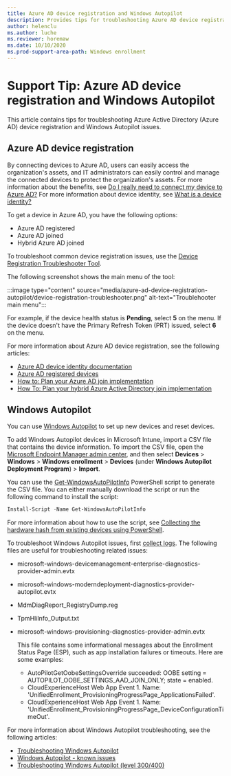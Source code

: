 ```yaml
---
title: Azure AD device registration and Windows Autopilot
description: Provides tips for troubleshooting Azure AD device registration and Windows Autopilot.
author: helenclu
ms.author: luche
ms.reviewer: horemaw
ms.date: 10/10/2020
ms.prod-support-area-path: Windows enrollment
---
```

# Support Tip: Azure AD device registration and Windows Autopilot

This article contains tips for troubleshooting Azure Active Directory (Azure AD) device registration and Windows Autopilot issues.

## Azure AD device registration

By connecting devices to Azure AD, users can easily access the organization's assets, and IT administrators can easily control and manage the connected devices to protect the organization's assets. For more information about the benefits, see [Do I really need to connect my device to Azure AD?](https://azureera.com/do-i-really-need-to-connect-my-device-to-azure-ad) For more information about device identity, see [What is a device identity?](/azure/active-directory/devices/overview)

To get a device in Azure AD, you have the following options:

- Azure AD registered
- Azure AD joined
- Hybrid Azure AD joined

To troubleshoot common device registration issues, use the [Device Registration Troubleshooter Tool](https://aka.ms/DevRegTS).

The following screenshot shows the main menu of the tool:

:::image type="content" source="media/azure-ad-device-registration-autopilot/device-registration-troubleshooter.png" alt-text="Troublehooter main menu":::

For example, if the device health status is **Pending**, select **5** on the menu. If the device doesn't have the Primary Refresh Token (PRT) issued, select **6** on the menu.

For more information about Azure AD device registration, see the following articles:

- [Azure AD device identity documentation](/azure/active-directory/devices)
- [Azure AD registered devices](/azure/active-directory/devices/concept-azure-ad-register)
- [How to: Plan your Azure AD join implementation](/azure/active-directory/devices/azureadjoin-plan)
- [How To: Plan your hybrid Azure Active Directory join implementation](/azure/active-directory/devices/hybrid-azuread-join-plan)

## Windows Autopilot

You can use [Windows Autopilot](/mem/autopilot/windows-autopilot) to set up new devices and reset devices. 

To add Windows Autopilot devices in Microsoft Intune, import a CSV file that contains the device information. To import the CSV file, open the [Microsoft Endpoint Manager admin center](https://go.microsoft.com/fwlink/?linkid=2109431), and then select **Devices** > **Windows** > **Windows enrollment** > **Devices** (under **Windows Autopilot Deployment Program**) > **Import**.

You can use the [Get-WindowsAutoPilotInfo](https://www.powershellgallery.com/packages/Get-WindowsAutoPilotInfo) PowerShell script to generate the CSV file. You can either manually download the script or run the following command to install the script:

```powershell
Install-Script -Name Get-WindowsAutoPilotInfo
```
For more information about how to use the script, see [Collecting the hardware hash from existing devices using PowerShell](/mem/autopilot/add-devices#collecting-the-hardware-hash-from-existing-devices-using-powershell).

To troubleshoot Windows Autopilot issues, first [collect logs](understand-troubleshoot-esp.md#collect-logs). The following files are useful for troubleshooting related issues:

-	microsoft-windows-devicemanagement-enterprise-diagnostics-provider-admin.evtx
-	microsoft-windows-moderndeployment-diagnostics-provider-autopilot.evtx
-	MdmDiagReport_RegistryDump.reg
-	TpmHliInfo_Output.txt
-	microsoft-windows-provisioning-diagnostics-provider-admin.evtx
    
    This file contains some informational messages about the Enrollment Status Page (ESP), such as app installation failures or timeouts. Here are some examples:

	- AutoPilotGetOobeSettingsOverride succeeded:  OOBE setting = AUTOPILOT_OOBE_SETTINGS_AAD_JOIN_ONLY; state = enabled.
	- CloudExperienceHost Web App Event 1. Name: 'UnifiedEnrollment_ProvisioningProgressPage_ApplicationsFailed'.
	- CloudExperienceHost Web App Event 1. Name: 'UnifiedEnrollment_ProvisioningProgressPage_DeviceConfigurationTimeOut'.

For more information about Windows Autopilot troubleshooting, see the following articles:

-	[Troubleshooting Windows Autopilot](/windows/deployment/windows-autopilot/troubleshooting)
-	[Windows Autopilot - known issues](/mem/autopilot/known-issues)
-	[Troubleshooting Windows Autopilot (level 300/400)](https://techcommunity.microsoft.com/t5/windows-blog-archive/troubleshooting-windows-autopilot-level-300-400/ba-p/706512)
